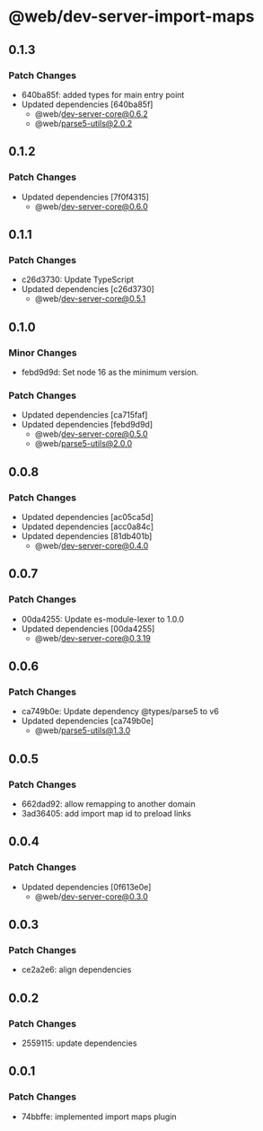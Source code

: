 # @web/dev-server-import-maps

## 0.1.3

### Patch Changes

- 640ba85f: added types for main entry point
- Updated dependencies [640ba85f]
  - @web/dev-server-core@0.6.2
  - @web/parse5-utils@2.0.2

## 0.1.2

### Patch Changes

- Updated dependencies [7f0f4315]
  - @web/dev-server-core@0.6.0

## 0.1.1

### Patch Changes

- c26d3730: Update TypeScript
- Updated dependencies [c26d3730]
  - @web/dev-server-core@0.5.1

## 0.1.0

### Minor Changes

- febd9d9d: Set node 16 as the minimum version.

### Patch Changes

- Updated dependencies [ca715faf]
- Updated dependencies [febd9d9d]
  - @web/dev-server-core@0.5.0
  - @web/parse5-utils@2.0.0

## 0.0.8

### Patch Changes

- Updated dependencies [ac05ca5d]
- Updated dependencies [acc0a84c]
- Updated dependencies [81db401b]
  - @web/dev-server-core@0.4.0

## 0.0.7

### Patch Changes

- 00da4255: Update es-module-lexer to 1.0.0
- Updated dependencies [00da4255]
  - @web/dev-server-core@0.3.19

## 0.0.6

### Patch Changes

- ca749b0e: Update dependency @types/parse5 to v6
- Updated dependencies [ca749b0e]
  - @web/parse5-utils@1.3.0

## 0.0.5

### Patch Changes

- 662dad92: allow remapping to another domain
- 3ad36405: add import map id to preload links

## 0.0.4

### Patch Changes

- Updated dependencies [0f613e0e]
  - @web/dev-server-core@0.3.0

## 0.0.3

### Patch Changes

- ce2a2e6: align dependencies

## 0.0.2

### Patch Changes

- 2559115: update dependencies

## 0.0.1

### Patch Changes

- 74bbffe: implemented import maps plugin
